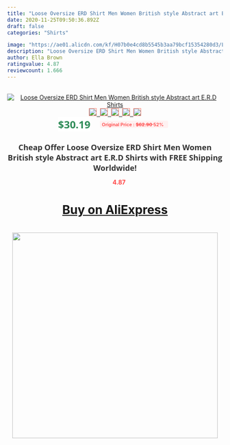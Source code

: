 ```yaml
---
title: "Loose Oversize ERD Shirt Men Women British style Abstract art E.R.D Shirts"
date: 2020-11-25T09:50:36.892Z
draft: false
categories: "Shirts"

image: "https://ae01.alicdn.com/kf/H07b0e4cd8b5545b3aa79bcf15354280d3/Loose-Oversize-ERD-Shirt-Men-Women-British-style-Abstract-art-E-R-D-Shirts.jpg"
description: "Loose Oversize ERD Shirt Men Women British style Abstract art E.R.D Shirts"
author: Ella Brown
ratingvalue: 4.87
reviewcount: 1.666
---
```

<br>
<div style="text-align: center;">
<a href="https://s.click.aliexpress.com/e/_AmOXwz" target="_blank" rel="nofollow noopener noreferrer"><img alt="Loose Oversize ERD Shirt Men Women British style Abstract art E.R.D Shirts" class="magnifier-image" src="https://ae01.alicdn.com/kf/H07b0e4cd8b5545b3aa79bcf15354280d3/Loose-Oversize-ERD-Shirt-Men-Women-British-style-Abstract-art-E-R-D-Shirts.jpg_640x640.jpg">
<br>
<img style="border:1px solid salmon" src="https://ae01.alicdn.com/kf/H07b0e4cd8b5545b3aa79bcf15354280d3/Loose-Oversize-ERD-Shirt-Men-Women-British-style-Abstract-art-E-R-D-Shirts.jpg_120x120.jpg">&nbsp;&nbsp;<img style="border:1px solid salmon" src="https://ae01.alicdn.com/kf/H48c071fd47194a8089621abcf97d438a7/Loose-Oversize-ERD-Shirt-Men-Women-British-style-Abstract-art-E-R-D-Shirts.jpg_120x120.jpg">&nbsp;&nbsp;<img style="border:1px solid salmon" src="https://ae01.alicdn.com/kf/Ha6f6a348882c445d8a1bec0ba16d56c52/Loose-Oversize-ERD-Shirt-Men-Women-British-style-Abstract-art-E-R-D-Shirts.jpg_120x120.jpg">&nbsp;&nbsp;<img style="border:1px solid salmon" src="https://ae01.alicdn.com/kf/H7e187e9daa614ef4bef50a8558c2dcb1o/Loose-Oversize-ERD-Shirt-Men-Women-British-style-Abstract-art-E-R-D-Shirts.jpg_120x120.jpg">&nbsp;&nbsp;<img style="border:1px solid salmon" src="https://ae01.alicdn.com/kf/Ha6342b328c084d5ca7dd6c51692342dec/Loose-Oversize-ERD-Shirt-Men-Women-British-style-Abstract-art-E-R-D-Shirts.jpg_120x120.jpg"></a></div><br0>
<div style="text-align: center;"><span style="background-color: white; border: 0px; box-sizing: border-box; color: seagreen; display: inline-block; font-family: &quot;open sans&quot; , &quot;arial&quot; , &quot;helvetica&quot; , sans-serif , &quot;heiti&quot;; font-size: 24px; font-stretch: inherit; font-weight: 700; line-height: inherit; margin: 0px 10px 0px 0px; padding: 0px; vertical-align: middle;">$30.19 </span>
<span style="background: rgb(255 , 241 , 241); border-radius: 3px; border: 0px; box-sizing: border-box; color: #ff4747; display: inline-block; font-family: inherit; font-size: 12px; font-stretch: inherit; font-style: inherit; font-variant: inherit; font-weight: 600; line-height: inherit; margin: 0px; padding: 2px 5px; transform: scale(0.9); vertical-align: middle;">Original Price : <b style="text-decoration: line-through;">$62.90 </b> 52%&nbsp;&nbsp;</span></div>
<h1 style="color: #333333; display: inline-block; font-family: &quot;open sans&quot; , &quot;arial&quot; , &quot;helvetica&quot; , sans-serif , &quot;heiti&quot;; font-size: 18px; font-stretch: inherit; font-weight: 700; text-align: center;">Cheap Offer Loose Oversize ERD Shirt Men Women British style Abstract art E.R.D Shirts with FREE Shipping Worldwide!</h1>
<div style="color: #ff4747; text-align: center;">
<img src="https://4.bp.blogspot.com/-M0ZcTcb-5uY/XleCXlxnR4I/AAAAAAAAAEc/OrjgMkXV1oMQFaCRZj5HQwOCBcu3w1FegCPcBGAYYCw/s1600/star.png" style="height: 15px;">&nbsp;<b>4.87</b></div>
<div class="button_cont" align="center"><a class="buynow_a" href="https://s.click.aliexpress.com/e/_AmOXwz" target="_blank" rel="nofollow noopener noreferrer"><H1>Buy on AliExpress</H1></a></div><br>
<div class="separator" style="clear: both; text-align: center;">
<img src="https://lh3.googleusercontent.com/-pTy5HemUv9M/XlePHvY0dAI/AAAAAAAAAE4/0nX5iRUoIWY8eMW9Dpxeirr157OZliDIgCLcBGAsYHQ/s1600/badge.gif" width="480">
</div>
